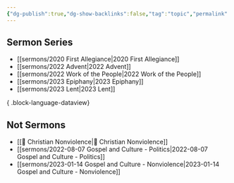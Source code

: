 ```yaml
---
{"dg-publish":true,"dg-show-backlinks":false,"tag":"topic","permalink":"/sermons/","dgShowBacklinks":false,"dgPassFrontmatter":true}
---
```



## Sermon Series
- [[sermons/2020 First Allegiance\|2020 First Allegiance]]
- [[sermons/2022 Advent\|2022 Advent]]
- [[sermons/2022 Work of the People\|2022 Work of the People]]
- [[sermons/2023 Epiphany\|2023 Epiphany]]
- [[sermons/2023 Lent\|2023 Lent]]

{ .block-language-dataview}
## Not Sermons

* [[📘 Christian Nonviolence\|📘 Christian Nonviolence]]
* [[sermons/2022-08-07 Gospel and Culture - Politics\|2022-08-07 Gospel and Culture - Politics]]
* [[sermons/2023-01-14 Gospel and Culture - Nonviolence\|2023-01-14 Gospel and Culture - Nonviolence]]
